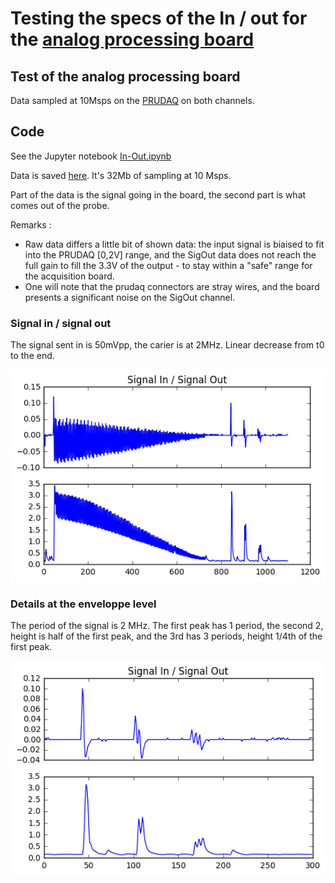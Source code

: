 # Testing the specs of the In / out for the [analog processing board](/retired/goblin/)

## Test of the analog processing board

Data sampled at 10Msps on the [PRUDAQ](/retired/toadkiller/) on both channels.

## Code

See the Jupyter notebook [In-Out.ipynb](/retired/toadkiller/data/test_enveloppe/In-Out.ipynb)

Data is saved [here](/retired/toadkiller/data/test_enveloppe/dual_entry.bin). It's 32Mb of sampling at 10 Msps.

Part of the data is the signal going in the board, the second part is what comes out of the probe.

Remarks : 

* Raw data differs a little bit of shown data: the input signal is biaised to fit into the PRUDAQ [0,2V] range, and the SigOut data does not reach the full gain to fill the 3.3V of the output - to stay within a "safe" range for the acquisition board.
* One will note that the prudaq connectors are stray wires, and the board presents a significant noise on the SigOut channel.

### Signal in / signal out

The signal sent in is 50mVpp, the carier is at 2MHz. Linear decrease from t0 to the end.

![](/retired/toadkiller/data/test_enveloppe/SigInSigOut.png)

### Details at the enveloppe level

The period of the signal is 2 MHz. The first peak has 1 period, the second 2, height is half of the first peak, and the 3rd has 3 periods, height 1/4th of the first peak. 

![](/retired/toadkiller/data/test_enveloppe/Details.png)

